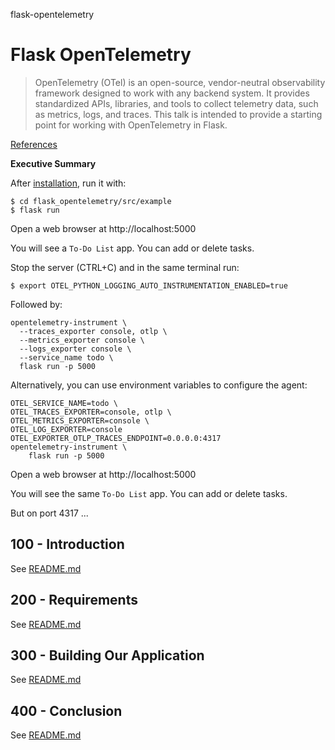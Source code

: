 flask-opentelemetry
# Flask OpenTelemetry

> OpenTelemetry (OTel) is an open-source, vendor-neutral observability framework designed to work with any backend system. It provides standardized APIs, libraries, and tools to collect telemetry data, such as metrics, logs, and traces. This talk is intended to provide a starting point for working with OpenTelemetry in Flask.

[References](./REFERENCES.md)

**Executive Summary**

After [installation](./300/100/README.md), run it with:

```
$ cd flask_opentelemetry/src/example
$ flask run
```

Open a web browser at http://localhost:5000

You will see a ```To-Do List``` app. You can add or delete tasks.

Stop the server (CTRL+C) and in the same terminal run:

```
$ export OTEL_PYTHON_LOGGING_AUTO_INSTRUMENTATION_ENABLED=true
```

Followed by:

```
opentelemetry-instrument \
  --traces_exporter console, otlp \
  --metrics_exporter console \
  --logs_exporter console \
  --service_name todo \
  flask run -p 5000
```

Alternatively, you can use environment variables to configure the agent:

```
OTEL_SERVICE_NAME=todo \
OTEL_TRACES_EXPORTER=console, otlp \
OTEL_METRICS_EXPORTER=console \
OTEL_LOG_EXPORTER=console
OTEL_EXPORTER_OTLP_TRACES_ENDPOINT=0.0.0.0:4317
opentelemetry-instrument \
    flask run -p 5000
```

Open a web browser at http://localhost:5000

You will see the same ```To-Do List``` app. You can add or delete tasks.

But on port 4317 ...

## 100 - Introduction

See [README.md](./100/README.md)

## 200 - Requirements

See [README.md](./200/README.md)

## 300 - Building Our Application

See [README.md](./300/README.md)

## 400 - Conclusion

See [README.md](./400/README.md)
